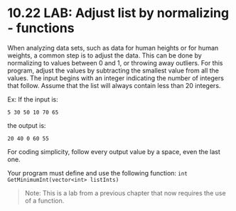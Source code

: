 # 10.22 LAB: Adjust list by normalizing - functions
When analyzing data sets, such as data for human heights or for human weights, a common step is to adjust the data. This can be done by normalizing to values between 0 and 1, or throwing away outliers. For this program, adjust the values by subtracting the smallest value from all the values. The input begins with an integer indicating the number of integers that follow. Assume that the list will always contain less than 20 integers.

Ex: If the input is:

```
5 30 50 10 70 65
```
the output is:

```
20 40 0 60 55
```
For coding simplicity, follow every output value by a space, even the last one.

Your program must define and use the following function:
`int GetMinimumInt(vector<int> listInts)`

> Note: This is a lab from a previous chapter that now requires the use of a function.